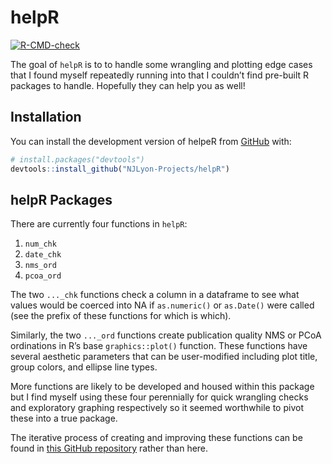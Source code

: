 
<!-- README.md is generated from README.Rmd. Please edit that file -->

# helpR

<!-- badges: start -->

[![R-CMD-check](https://github.com/njlyon0/helpR/workflows/R-CMD-check/badge.svg)](https://github.com/njlyon0/helpR/actions)
<!-- badges: end -->

The goal of `helpR` is to to handle some wrangling and plotting edge
cases that I found myself repeatedly running into that I couldn’t find
pre-built R packages to handle. Hopefully they can help you as well!

## Installation

You can install the development version of helpeR from
[GitHub](https://github.com/) with:

``` r
# install.packages("devtools")
devtools::install_github("NJLyon-Projects/helpR")
```

## helpR Packages

There are currently four functions in `helpR`:

1.  `num_chk`
2.  `date_chk`
3.  `nms_ord`
4.  `pcoa_ord`

The two `..._chk` functions check a column in a dataframe to see what
values would be coerced into NA if `as.numeric()` or `as.Date()` were
called (see the prefix of these functions for which is which).

Similarly, the two `..._ord` functions create publication quality NMS or
PCoA ordinations in R’s base `graphics::plot()` function. These
functions have several aesthetic parameters that can be user-modified
including plot title, group colors, and ellipse line types.

More functions are likely to be developed and housed within this package
but I find myself using these four perennially for quick wrangling
checks and exploratory graphing respectively so it seemed worthwhile to
pivot these into a true package.

The iterative process of creating and improving these functions can be
found in [this GitHub
repository](https://github.com/NJLyon-Projects/lyon_custom-fxns) rather
than here.
